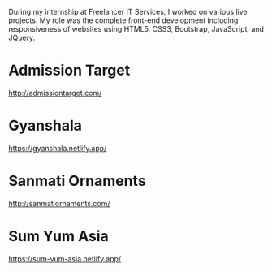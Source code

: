 During my internship at Freelancer IT Services, I worked on various live projects. My role was the complete front-end development including responsiveness of websites using HTML5, CSS3, Bootstrap, JavaScript, and JQuery.

# Admission Target
http://admissiontarget.com/

# Gyanshala
https://gyanshala.netlify.app/

# Sanmati Ornaments
http://sanmatiornaments.com/

# Sum Yum Asia
https://sum-yum-asia.netlify.app/

